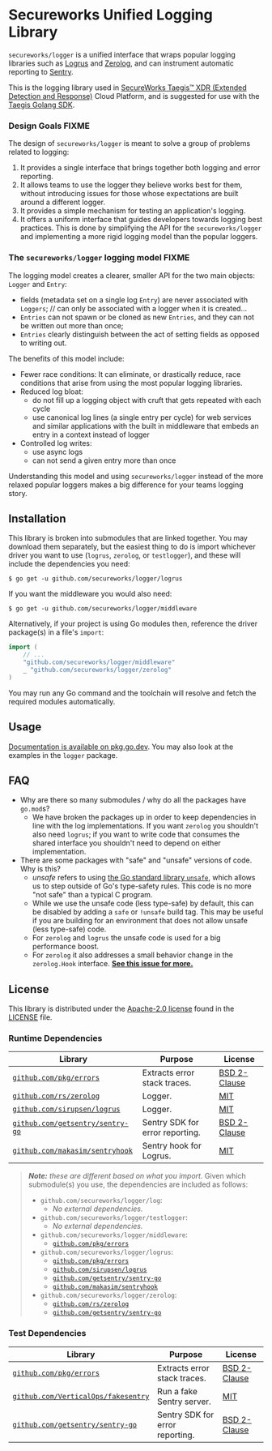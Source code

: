 # Secureworks Unified Logging Library

`secureworks/logger` is a unified interface that wraps popular logging 
libraries such as [Logrus][logrus] and [Zerolog][zerolog], and can instrument 
automatic reporting to [Sentry][sentry].

This is the logging library used in 
[SecureWorks Taegis™ XDR (Extended Detection and Response)][taegis-xdr] Cloud 
Platform, and is suggested for use with the [Taegis Golang SDK][taegis-sdk].

### Design Goals FIXME

The design of `secureworks/logger` is meant to solve a group of problems 
related to logging:

1. It provides a single interface that brings together both logging and error 
   reporting.
2. It allows teams to use the logger they believe works best for them, without 
   introducing issues for those whose expectations are built around a 
   different logger.
3. It provides a simple mechanism for testing an application's logging.
4. It offers a uniform interface that guides developers towards logging best 
   practices. This is done by simplifying the API for the `secureworks/logger`
   and implementing a more rigid logging model than the popular loggers.

### The `secureworks/logger` logging model FIXME

The logging model creates a clearer, smaller API for the two main objects: 
`Logger` and `Entry`:
   - fields (metadata set on a single log `Entry`) are never associated with 
     `Loggers`; // can only be associated with a logger when it is created...
   - `Entries` can not spawn or be cloned as new `Entries`, and they can not 
     be written out more than once;
   - `Entries` clearly distinguish between the act of setting fields as 
     opposed to writing out. 

The benefits of this model include:

- Fewer race conditions: It can eliminate, or drastically reduce, race 
conditions that arise from using the most popular logging libraries.
- Reduced log bloat: 
  - do not fill up a logging object with cruft that gets repeated with each cycle
  - use canonical log lines (a single entry per cycle) for web 
services and similar applications with the built in middleware that embeds an 
entry in a context instead of logger
- Controlled log writes: 
  - use async logs
  - can not send a given entry more than once

Understanding this model and using `secureworks/logger` instead of the more 
relaxed popular loggers makes a big difference for your teams logging story. 

## Installation

This library is broken into submodules that are linked together. You may 
download them separately, but the easiest thing to do is import whichever 
driver you want to use (`logrus`, `zerolog`, or `testlogger`), and these will 
include the dependencies you need:

```
$ go get -u github.com/secureworks/logger/logrus
```

If you want the middleware you would also need:

```
$ go get -u github.com/secureworks/logger/middleware
```

Alternatively, if your project is using Go modules then, reference the driver 
package(s) in a file's `import`:

```go
import (
	// ...
	"github.com/secureworks/logger/middleware"
	_ "github.com/secureworks/logger/zerolog"
)
```

You may run any Go command and the toolchain will resolve and fetch the 
required modules automatically.

## Usage

[Documentation is available on pkg.go.dev][godocs]. You may also look at the 
examples in the `logger` package.

## FAQ

- Why are there so many submodules / why do all the packages have `go.mod`s?
    - We have broken the packages up in order to keep dependencies in line 
      with the log implementations. If you want `zerolog` you shouldn't also 
      need `logrus`; if you want to write code that consumes the shared 
      interface you shouldn't need to depend on either implementation.  
- There are some packages with "safe" and "unsafe" versions of code. Why is this?
    - *unsafe* refers to using [the Go standard library `unsafe`][unsafe], 
      which allows us to step outside of Go's type-safety rules. This code is 
      no more "not safe" than a typical C program.
    - While we use the unsafe code (less type-safe) by default, this can be 
      disabled by adding a `safe` or `!unsafe` build tag. This may be useful 
      if you are building for an environment that does not allow unsafe (less 
      type-safe) code.
    - For `zerolog` and `logrus` the unsafe code is used for a big performance 
      boost.
    - For `zerolog` it also addresses a small behavior change in the 
      `zerolog.Hook` interface. 
      **[See this issue for more.](https://github.com/rs/zerolog/issues/408)** 

## License

This library is distributed under the [Apache-2.0 license][apache-2] found in 
the [LICENSE](./LICENSE) file.

### Runtime Dependencies

| Library                                                                    | Purpose                         | License                                                          |
|----------------------------------------------------------------------------|---------------------------------|------------------------------------------------------------------|
| [`github.com/pkg/errors`](https://github.com/pkg/errors)                   | Extracts error stack traces.    | [BSD 2-Clause](https://choosealicense.com/licenses/bsd-2-clause) |
| [`github.com/rs/zerolog`](https://github.com/rs/zerolog)                   | Logger.                         | [MIT](https://choosealicense.com/licenses/mit/)                  |
| [`github.com/sirupsen/logrus`](https://github.com/sirupsen/logrus)         | Logger.                         | [MIT](https://choosealicense.com/licenses/mit/)                  |
| [`github.com/getsentry/sentry-go`](https://github.com/getsentry/sentry-go) | Sentry SDK for error reporting. | [BSD 2-Clause](https://choosealicense.com/licenses/bsd-2-clause) |
| [`github.com/makasim/sentryhook`](https://github.com/makasim/sentryhook)   | Sentry hook for Logrus.         | [MIT](https://choosealicense.com/licenses/mit/)                  |

> _**Note:** these are different based on what you import._ Given which submodule(s) you use, the dependencies
> are included as follows:
>
> - `github.com/secureworks/logger/log`:
>   - *No external dependencies.*
> - `github.com/secureworks/logger/testlogger`: 
>   - *No external dependencies.*
> - `github.com/secureworks/logger/middleware`:
>   - [`github.com/pkg/errors`](https://github.com/pkg/errors)
> - `github.com/secureworks/logger/logrus`:
>   - [`github.com/pkg/errors`](https://github.com/pkg/errors)
>   - [`github.com/sirupsen/logrus`](https://github.com/sirupsen/logrus)
>   - [`github.com/getsentry/sentry-go`](https://github.com/getsentry/sentry-go)
>   - [`github.com/makasim/sentryhook`](https://github.com/makasim/sentryhook)
> - `github.com/secureworks/logger/zerolog`:
>   - [`github.com/rs/zerolog`](https://github.com/rs/zerolog)
>   - [`github.com/getsentry/sentry-go`](https://github.com/getsentry/sentry-go)

### Test Dependencies

| Library                                                                          | Purpose                         | License                                                          |
|----------------------------------------------------------------------------------|---------------------------------|------------------------------------------------------------------|
| [`github.com/pkg/errors`](https://github.com/pkg/errors)                         | Extracts error stack traces.    | [BSD 2-Clause](https://choosealicense.com/licenses/bsd-2-clause) |
| [`github.com/VerticalOps/fakesentry`](https://github.com/VerticalOps/fakesentry) | Run a fake Sentry server.       | [MIT](https://choosealicense.com/licenses/mit/)                  |
| [`github.com/getsentry/sentry-go`](https://github.com/getsentry/sentry-go)       | Sentry SDK for error reporting. | [BSD 2-Clause](https://choosealicense.com/licenses/bsd-2-clause) |

<!-- Links -->

[taegis-xdr]: https://www.secureworks.com/products/taegis/xdr
[taegis-sdk]: https://github.com/secureworks/taegis-sdk-go
[godocs]: https://pkg.go.dev/github.com/secureworks/logger
[logrus]: https://github.com/sirupsen/logrus
[zerolog]: https://github.com/rs/zerolog
[sentry]: https://docs.sentry.io/platforms/go/
[apache-2]: https://choosealicense.com/licenses/apache-2.0/
[unsafe]: https://pkg.go.dev/unsafe
